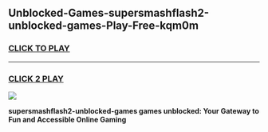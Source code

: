 
## Unblocked-Games-supersmashflash2-unblocked-games-Play-Free-kqm0m
<h3>
<a href="https://premium76.site?title=supersmashflash2-unblocked-games&ref=21A">CLICK TO PLAY</a></h3>
<hr>

<h3>
<a href="https://premium76.site?title=supersmashflash2-unblocked-games&ref=21A">CLICK 2 PLAY</a>
  
</h3>

<a href="https://premium76.site?title=supersmashflash2-unblocked-games&ref=21A"><img src="https://clearcache.store/games.png"></a>


**supersmashflash2-unblocked-games games unblocked: Your Gateway to Fun and Accessible Online Gaming**

